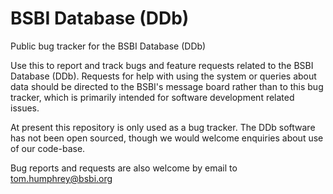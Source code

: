# BSBI Database (DDb)
Public bug tracker for the BSBI Database (DDb)

Use this to report and track bugs and feature requests related to the BSBI Database (DDb).
Requests for help with using the system or queries about data should be directed to the BSBI's message board rather than to this bug tracker, which is primarily intended for software development related issues.

At present this repository is only used as a bug tracker. The DDb software has not been open sourced, though we would welcome enquiries about use of our code-base.

Bug reports and requests are also welcome by email to tom.humphrey@bsbi.org
